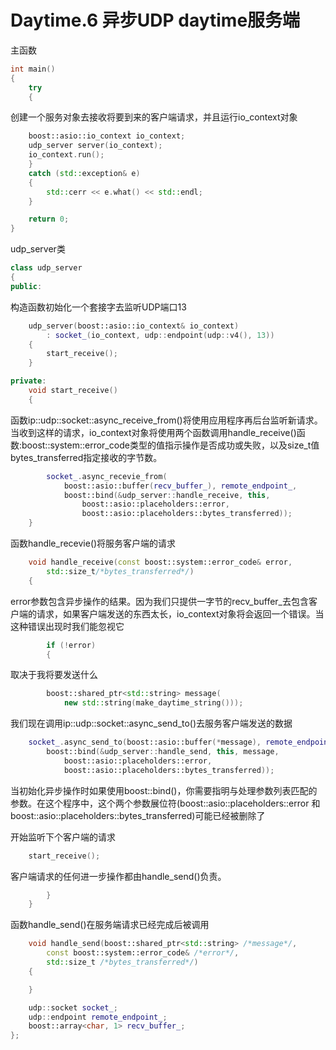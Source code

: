 # Daytime.6 异步UDP daytime服务端
主函数
``` c++
int main()
{
    try
    {
```
创建一个服务对象去接收将要到来的客户端请求，并且运行io_context对象
``` c++
    boost::asio::io_context io_context;
    udp_server server(io_context);
    io_context.run();
    }
    catch (std::exception& e)
    {
        std::cerr << e.what() << std::endl;
    }

    return 0;
}
```
udp_server类
``` c++
class udp_server
{
public:
```
构造函数初始化一个套接字去监听UDP端口13
``` c++
    udp_server(boost::asio::io_context& io_context)
        : socket_(io_context, udp::endpoint(udp::v4(), 13))
    {
        start_receive();
    }

private:
    void start_receive()
    {
```
函数ip::udp::socket::async_receive_from()将使用应用程序再后台监听新请求。当收到这样的请求，io_context对象将使用两个函数调用handle_receive()函数:boost::system::error_code类型的值指示操作是否成功或失败，以及size_t值bytes_transferred指定接收的字节数。
``` c++
        socket_.async_recevie_from(
            boost::asio::buffer(recv_buffer_), remote_endpoint_,
            boost::bind(&udp_server::handle_receive, this,
                boost::asio::placeholders::error,
                boost::asio::placeholders::bytes_transferred));
    }
```
函数handle_recevie()将服务客户端的请求
``` c++
    void handle_receive(const boost::system::error_code& error,
        std::size_t/*bytes_transferred*/)
    {    
```
error参数包含异步操作的结果。因为我们只提供一字节的recv_buffer_去包含客户端的请求，如果客户端发送的东西太长，io_context对象将会返回一个错误。当这种错误出现时我们能忽视它
``` c++
        if (!error)
        {
```
取决于我将要发送什么
``` c++
        boost::shared_ptr<std::string> message(
            new std::string(make_daytime_string()));
```
我们现在调用ip::udp::socket::async_send_to()去服务客户端发送的数据
``` c++
    socket_.async_send_to(boost::asio::buffer(*message), remote_endpoint_,
        boost::bind(&udp_server::handle_send, this, message,
            boost::asio::placeholders::error,
            boost::asio::placeholders::bytes_transferred));
```
当初始化异步操作时如果使用boost::bind()，你需要指明与处理参数列表匹配的参数。在这个程序中，这个两个参数展位符(boost::asio::placeholders::error 和 boost::asio::placeholders::bytes_transferred)可能已经被删除了

开始监听下个客户端的请求
``` c++
    start_receive();
```
客户端请求的任何进一步操作都由handle_send()负责。
``` c++
        }
    }
```
函数handle_send()在服务端请求已经完成后被调用
``` c++
    void handle_send(boost::shared_ptr<std::string> /*message*/,
        const boost::system::error_code& /*error*/,
        std::size_t /*bytes_transferred*/)
    {

    }

    udp::socket socket_;
    udp::endpoint remote_endpoint_;
    boost::array<char, 1> recv_buffer_;
};
```
